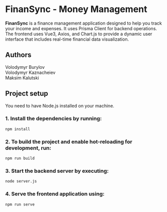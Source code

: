 # FinanSync - Money Management

**FinanSync** is a finance management application designed to help you track your income and expenses. It uses Prisma
Client for backend operations. The frontend uses Vue3, Axios, and Chart.js to provide a dynamic user interface that 
includes real-time financial data visualization.

## Authors

Volodymyr Burylov\
Volodymyr Kaznacheiev\
Maksim Kalutski

## Project setup

You need to have Node.js installed on your machine.

### 1. Install the dependencies by running:

```
npm install
```

### 2. To build the project and enable hot-reloading for development, run:

```
npm run build
```

### 3. Start the backend server by executing:

```
node server.js
```

### 4. Serve the frontend application using:

```
npm run serve
```
